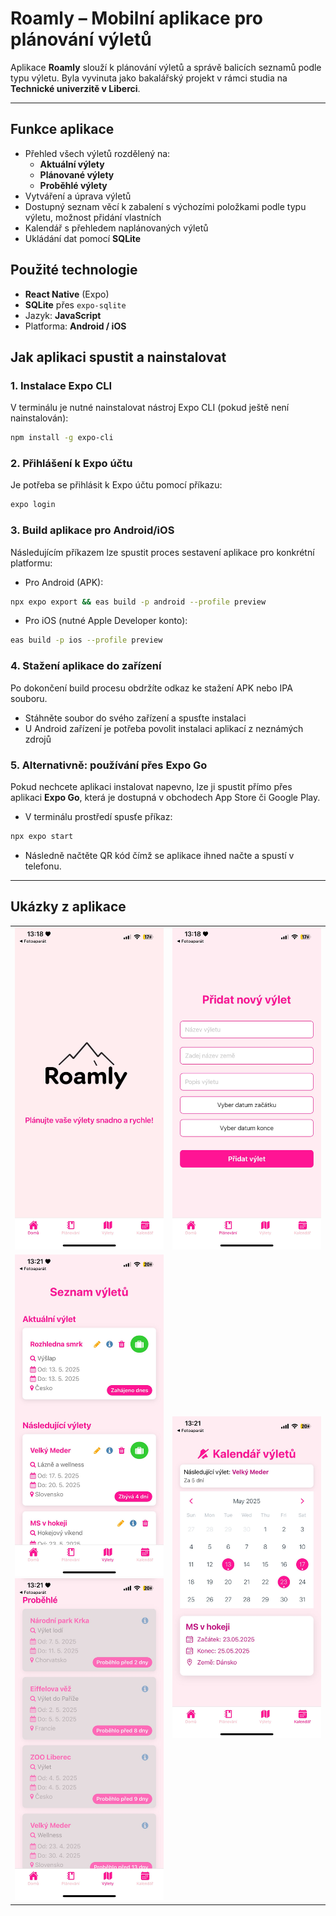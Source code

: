 # Roamly – Mobilní aplikace pro plánování výletů

Aplikace **Roamly** slouží k plánování výletů a správě balicích seznamů podle typu výletu. Byla vyvinuta jako bakalářský projekt v rámci studia na **Technické univerzitě v Liberci**.

---

##  Funkce aplikace
- Přehled všech výletů rozdělený na:
  - **Aktuální výlety**
  - **Plánované výlety**
  - **Proběhlé výlety**
- Vytváření a úprava výletů
- Dostupný seznam věcí k zabalení s výchozími položkami podle typu výletu, možnost přidání vlastních
- Kalendář s přehledem naplánovaných výletů
- Ukládání dat pomocí **SQLite**

##  Použité technologie

- **React Native** (Expo)
- **SQLite** přes `expo-sqlite`
- Jazyk: **JavaScript**
- Platforma: **Android / iOS**

##  Jak aplikaci spustit a nainstalovat
### 1. Instalace Expo CLI

V terminálu je nutné nainstalovat nástroj Expo CLI (pokud ještě není nainstalován):

```bash
npm install -g expo-cli
```
### 2. Přihlášení k Expo účtu
Je potřeba se přihlásit k Expo účtu pomocí příkazu:
```bash
expo login
```
### 3. Build aplikace pro Android/iOS
Následujícím příkazem lze spustit proces sestavení aplikace pro konkrétní platformu:
- Pro Android (APK):
```bash
npx expo export && eas build -p android --profile preview
```
- Pro iOS (nutné Apple Developer konto):
```bash
eas build -p ios --profile preview
```
### 4. Stažení aplikace do zařízení
Po dokončení build procesu obdržíte odkaz ke stažení APK nebo IPA souboru.
- Stáhněte soubor do svého zařízení a spusťte instalaci
- U Android zařízení je potřeba povolit instalaci aplikací z neznámých zdrojů
### 5. Alternativně: používání přes Expo Go
Pokud nechcete aplikaci instalovat napevno, lze ji spustit přímo přes aplikaci **Expo
Go**, která je dostupná v obchodech App Store či Google Play.
- V terminálu prostředí spusťe příkaz:
```bash
npx expo start
```
- Následně načtěte QR kód čímž se aplikace ihned načte a spustí v telefonu.


---

##  Ukázky z aplikace
<table>
  <tr>
    <td align="center">
      <img src="./assets/Home.jpg" alt="Domovská obrazovka" width="300" />
    </td>
    <td align="center">
      <img src="./assets/Form.jpg" alt="Formulář pro přidání výletu" width="300" />
    </td>
  </tr>
  <tr>
    <td align="center">
      <img src="./assets/Trips01.jpg" alt="Přehled výletů 1" width="300" />
      <br/>
      <img src="./assets/Trips02.jpg" alt="Přehled výletů 2" width="300" />
    </td>
    <td align="center">
      <img src="./assets/Calendar.jpg" alt="Kalendář s naplánovanými výlety" width="300" />
    </td>
  </tr>
</table>
